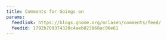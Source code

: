 ```yaml
---
title: Comments for Goings on
params:
  feedlink: https://blogs.gnome.org/mclasen/comments/feed/
  feedid: 1792b709374320c4aeb823968ac96e61
---
```

